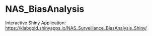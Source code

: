 # NAS_BiasAnalysis



Interactive Shiny Application: https://klabgold.shinyapps.io/NAS_Surveillance_BiasAnalysis_Shiny/
